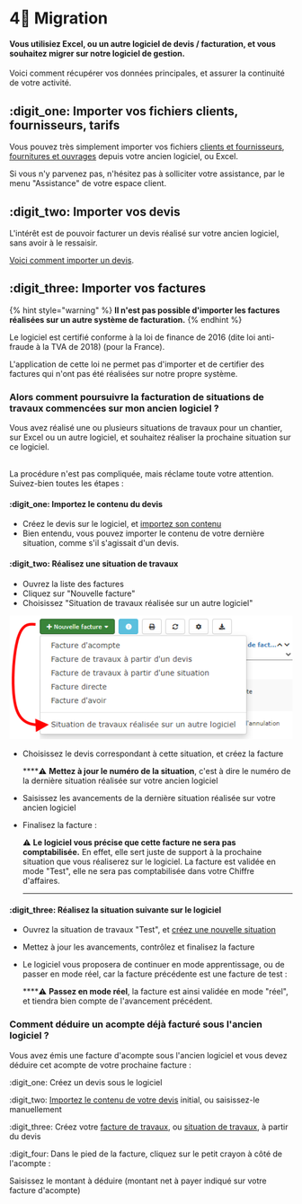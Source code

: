 # 4⃣ Migration

#### Vous utilisiez Excel, ou un autre logiciel de devis / facturation, et vous souhaitez migrer sur notre logiciel de gestion.

Voici comment récupérer vos données principales, et assurer la continuité de votre activité.

## :digit_one: Importer vos fichiers clients, fournisseurs, tarifs

Vous pouvez très simplement importer vos fichiers [clients et fournisseurs](../pour-aller-plus-loin/les-tiers/importer.md), [fournitures et ouvrages](../pour-aller-plus-loin/bibliotheque-de-chiffrage/importer/import-de-fichier-fournitures-ou-ouvrages.md) depuis votre ancien logiciel, ou Excel.

Si vous n'y parvenez pas, n'hésitez pas à solliciter votre assistance, par le menu "Assistance" de votre espace client.

## :digit_two: Importer vos devis

L'intérêt est de pouvoir facturer un devis réalisé sur votre ancien logiciel, sans avoir à le ressaisir.

[Voici comment importer un devis](../pour-aller-plus-loin/les-devis/import-export.md#import-de-dpgf-et-devis-au-format-excel).

## :digit_three: Importer vos factures

{% hint style="warning" %}
**Il n'est pas possible d'importer les factures réalisées sur un autre système de facturation.**
{% endhint %}

Le logiciel est certifié conforme à la loi de finance de 2016 (dite loi anti-fraude à la TVA de 2018) (pour la France).

L'application de cette loi ne permet pas d'importer et de certifier des factures qui n'ont pas été réalisées sur notre propre système.



### Alors comment poursuivre la facturation de situations de travaux commencées sur mon ancien logiciel ?

Vous avez réalisé une ou plusieurs situations de travaux pour un chantier, sur Excel ou un autre logiciel, et souhaitez réaliser la prochaine situation sur ce logiciel.

\
La procédure n'est pas compliquée, mais réclame toute votre attention. Suivez-bien toutes les étapes :

#### :digit_one: Importez le contenu du devis

* Créez le devis sur le logiciel, et [importez son contenu](../pour-aller-plus-loin/les-devis/import-export.md#import-de-dpgf-et-devis-au-format-excel)
*   Bien entendu, vous pouvez importer le contenu de votre dernière situation, comme s'il s'agissait d'un devis.



#### :digit_two: Réalisez une situation de travaux

* Ouvrez la liste des factures
* Cliquez sur "Nouvelle facture"
* Choisissez "Situation de travaux réalisée sur un autre logiciel"

![](../.gitbook/assets/screenshot-53-.png)

*   Choisissez le devis correspondant à cette situation, et créez la facture

    ****:warning: **Mettez à jour le numéro de la situation**, c'est à dire le numéro de la dernière situation réalisée sur votre ancien logiciel
* Saisissez les avancements de la dernière situation réalisée sur votre ancien logiciel
*   Finalisez la facture :

    :warning: **Le logiciel vous précise que cette facture ne sera pas comptabilisée.** En effet, elle sert juste de support à la prochaine situation que vous réaliserez sur le logiciel. La facture est validée en mode "Test", elle ne sera pas comptabilisée dans votre Chiffre d'affaires.

    ****

#### :digit_three: Réalisez la situation suivante sur le logiciel

* Ouvrez la situation de travaux "Test", et [créez une nouvelle situation](../pour-aller-plus-loin/les-factures/les-factures-en-detail/situation-de-travaux.md#realiser-les-situations-suivantes)
* Mettez à jour les avancements, contrôlez et finalisez la facture
*   Le logiciel vous proposera de continuer en mode apprentissage, ou de passer en mode réel, car la facture précédente est une facture de test :

    ****:warning: **Passez en mode réel**, la facture est ainsi validée en mode "réel", et tiendra bien compte de l'avancement précédent.



### Comment déduire un acompte déjà facturé sous l'ancien logiciel ?

Vous avez émis une facture d'acompte sous l'ancien logiciel et vous devez déduire cet acompte de votre prochaine facture :

:digit_one: Créez un devis sous le logiciel

:digit_two: [Importez le contenu de votre devis](../pour-aller-plus-loin/les-devis/import-export.md#import-de-dpgf-et-devis-au-format-excel) initial, ou saisissez-le manuellement

:digit_three: Créez votre [facture de travaux](broken-reference), ou [situation de travaux](../pour-aller-plus-loin/les-factures/les-factures-en-detail/situation-de-travaux.md), à partir du devis

:digit_four: Dans le pied de la facture, cliquez sur le petit crayon à côté de l'acompte :

Saisissez le montant à déduire (montant net à payer indiqué sur votre facture d'acompte)

